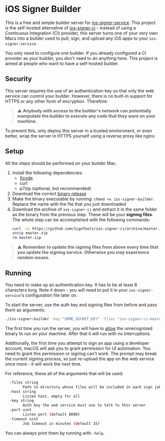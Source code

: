 # iOS Signer Builder

This is a free and simple builder server for [ios-signer-service](https://github.com/SignTools/ios-signer-service). This project is the self-hosted alternative of [ios-signer-ci](https://github.com/SignTools/ios-signer-ci) - instead of using a Continuous Integration (CI) provider, this server turns one of your very own Macs into a builder used to pull, sign, and upload any iOS apps to your `ios-signer-service`.

You only need to configure one builder. If you already configured a CI provider as your builder, you don't need to do anything here. This project is aimed at people who want to have a self-hosted builder.

## Security

This server requires the use of an authentication key so that only the web service can control your builder. However, there is no built-in support for HTTPS or any other form of encryption. Therefore:

> :warning: **Anybody with access to the builder's network can potentially manipulate the builder to execute any code that they want on your machine.**

To prevent this, only deploy this server in a trusted environment, or even better, wrap the server in HTTPS yourself using a reverse proxy like nginx.

## Setup

All the steps should be performed on your builder Mac.

1. Install the following dependencies:
   - [Xcode](https://developer.apple.com/xcode/)
   - curl
   - p7zip (optional, but recommended)
2. Download the correct [binary release](https://github.com/SignTools/ios-signer-builder/releases)
3. Make the binary executable by running: `chmod +x ios-signer-builder`. Replace the name with the file that you just downloaded
4. Download the archive of `ios-signer-ci` and extract it in the same folder as the binary from the previous step. These will be your **signing files**. The whole step can be accomplished with the following commands:
   ```bash
   curl -sL https://github.com/SignTools/ios-signer-ci/archive/master.zip -o master.zip
   unzip master.zip
   rm master.zip
   ```

> :warning: **Remember to update the signing files from above every time that you update the signing service. Otherwise you may experience random issues.**

## Running

You need to make up an authentication key. It has to be at least 8 characters long. Note it down - you will need to put it in your `ios-signer-service`'s configuration file later on.

To start the server, use the auth key and signing files from before and pass them as arguments:

```bash
./ios-signer-builder -key "SOME_SECRET_KEY" -files "ios-signer-ci-master"
```

The first time you run the server, you will have to [allow](https://www.macworld.co.uk/how-to/mac-app-unidentified-developer-3669596/) the unrecognized binary to run on your machine. After that it will run with no interruptions.

Additionally, the first time you attempt to sign an app using a developer account, macOS will ask you to grant permission for UI automation. You need to grant this permission or signing can't work. The prompt may break the current signing process, so just re-upload the app on the web service once more - it will work the next time.

For reference, these all of the arguments that will be used:

```bash
  -files string
    	Path to directory whose files will be included in each sign job. Should at least contain a signer script 'sign.sh'
  -host string
    	Listen host, empty for all
  -key string
    	Auth key the web service must use to talk to this server
  -port uint
    	Listen port (default 8090)
  -timeout uint
    	Job timeout in minutes (default 15)
```

You can always print them by running with `-help`.
